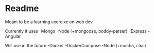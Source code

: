 # Readme

Meant to be a learning exercixe on web dev

Currently it uses 
-Mongo
-Node (+mongoose, boddy-parser)
-Express
-Angular

Will use in the future
-Docker
-DockerCompose
-Node (+mocha, chai)
